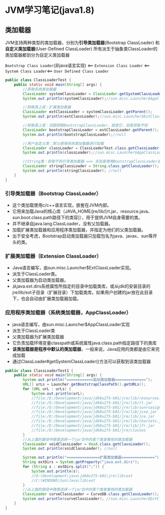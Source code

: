 # JVM学习笔记(java1.8)

## 类加载器
JVM支持两种类型的类加载器，分别为**引导类加载器**(Bootstrap ClassLoader) 和**自定义类加载器**(User-Defined ClassLoader)
所有派生于抽象类ClassLoader的类加载器都划分为自定义类加载器

`Bootstrap Class Loader`(非java语言实现) <== `Extension Class Loader` <== `System Class Loader`<== `User Defined Class Loader`

```java
public class ClassLoaderTest {
    public static void main(String[] args) {
        //获取系统类加载器
        ClassLoader systemClassLoader = ClassLoader.getSystemClassLoader();
        System.out.println(systemClassLoader);//sun.misc.Launcher$AppClassLoader@4e0e2f2a

        //获取其上层：扩展类加载器
        ClassLoader extClassLoader = systemClassLoader.getParent();
        System.out.println(extClassLoader);//sun.misc.Launcher$ExtClassLoader@2a139a55

        //获取其上层：试图获取BootstrapClassLoader，就是它，但是获取不到
        ClassLoader bootstrapClassLoader = extClassLoader.getParent();
        System.out.println(bootstrapClassLoader);//null

        //用户自定义类：默认使用系统类加载器进行加载
        ClassLoader classLoader = ClassLoaderTest.class.getClassLoader();
        System.out.println(classLoader);//sun.misc.Launcher$AppClassLoader@4e0e2f2a

        //String类：获取不到引导类加载器 ==> 实际是使用BootstrapClassLoader进行加载
        ClassLoader stringClassLoader = String.class.getClassLoader();
        System.out.println(stringClassLoader); //null
    }
}
```

### 引导类加载器（Bootstrap ClassLoader）
- 这个类加载使用c/c++语言实现，嵌套在JVM内部。  
- 它用来加载Java的核心库（JAVA_HOME/jre/lib/[rt.jar、resource.java、sun.boot.class.path路径下的类容]），用于提供JVM自身需要的类。  
- 并不继承自java.lang.ClassLoader，没有父加载器。  
- 加载扩展类加载器和应用程序类加载器，并指定为他们的父类加载器。  
- 出于安全考虑，Bootstrap启动类加载器只加载包名为java、javax、sun等开头的类。  

### 扩展类加载器（Extension ClassLoader）
- Java语言编写，由sun.misc.Launcher$ExtClassLoader实现。
- 派生于ClassLoader类。
- 父类加载器为启动类加载器。
- 从java.ext.dirs系统属性所指定的目录中加载类库，或从jdk的安装目录的jre/lib/ext子目录（扩展目录）下加载类库。如果用户创建的jar放在此目录下，也会自动由扩展类加载器加载。

### 应用程序类加载器（系统类加载器，AppClassLoader）
- java语言编写，由sun.misc.Launcher$AppClassLoader实现
- 派生于ClassLoader类
- 父类加载器为扩展类加载器
- 它负责加载环境变量classpath或系统属性java.class.path指定路径下的类库
- **该类加载器是程序中默认的类加载器**，一般来说，Java应用的类都是由它来完成加载
- 通过ClassLoader#getSystemClassLoader()方法可以获取到该类加载器

```java
public class ClassLoaderTest1 {
    public static void main(String[] args) {
        System.out.println("============启动类加载器==============");
        URL[] urLs = Launcher.getBootstrapClassPath().getURLs();
        for (URL urL : urLs) {
            System.out.println(urL);
            //file:/D:/Development/java/jdk8u275-b01/jre/lib/resources.jar
            //file:/D:/Development/java/jdk8u275-b01/jre/lib/rt.jar
            //file:/D:/Development/java/jdk8u275-b01/jre/lib/sunrsasign.jar
            //file:/D:/Development/java/jdk8u275-b01/jre/lib/jsse.jar
            //file:/D:/Development/java/jdk8u275-b01/jre/lib/jce.jar
            //file:/D:/Development/java/jdk8u275-b01/jre/lib/charsets.jar
            //file:/D:/Development/java/jdk8u275-b01/jre/lib/jfr.jar
            //file:/D:/Development/java/jdk8u275-b01/jre/classes
        }
        //从上面的路径中随意选择一个jar包中的某个类查看他的类加载器
        ClassLoader voidClassLoader = Void.class.getClassLoader();
        System.out.println(voidClassLoader); //null

        System.out.println("===============扩展类加载器===============");
        String extDirs = System.getProperty("java.ext.dirs");
        for (String s : extDirs.split(";")) {
            System.out.println(s);
            //D:\Development\java\jdk8u275-b01\jre\lib\ext
            //C:\WINDOWS\Sun\Java\lib\ext
        }
        //从上面的路径中随意选择一个jar包中的某个类查看他的类加载器
        ClassLoader curveClassLoader = CurveDB.class.getClassLoader();
        System.out.println(curveClassLoader); //sun.misc.Launcher$ExtClassLoader@4e25154f
    }
}
```